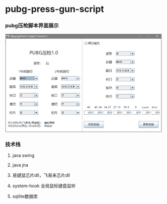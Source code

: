 # pubg-press-gun-script


### pubg压枪脚本界面展示

![image-20211001160725656](./doc/image-20211001160725656.png)



### 技术栈

1. java swing
2. java jna
3. 易键鼠芯片dll，飞易来芯片dll
4. system-hook 全局鼠标键盘监听

5. sqllite数据库
